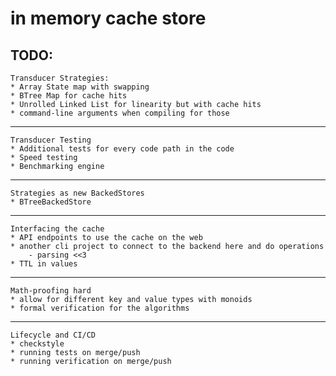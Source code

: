 # in memory cache store

## TODO:
    Transducer Strategies:
    * Array State map with swapping
    * BTree Map for cache hits
    * Unrolled Linked List for linearity but with cache hits
    * command-line arguments when compiling for those
---
    Transducer Testing
    * Additional tests for every code path in the code
    * Speed testing
    * Benchmarking engine

--- 
    Strategies as new BackedStores  
    * BTreeBackedStore

---
    Interfacing the cache
    * API endpoints to use the cache on the web
    * another cli project to connect to the backend here and do operations
        - parsing <<3
    * TTL in values

--- 
    Math-proofing hard
    * allow for different key and value types with monoids
    * formal verification for the algorithms

--- 
    Lifecycle and CI/CD
    * checkstyle
    * running tests on merge/push
    * running verification on merge/push
